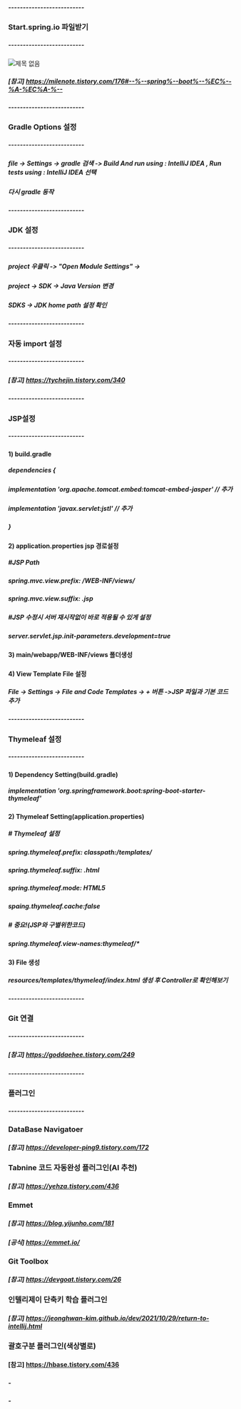 ##### -------------------------- 
### Start.spring.io 파일받기
##### -------------------------- 
![제목 없음](https://github.com/EDU-MY-GROUP/EDU_SPRING_BOOT/assets/84259104/d2459980-0822-42e0-a2d7-81c71d571c64)
##### [참고] https://milenote.tistory.com/176#--%--spring%--boot%--%EC%--%A-%EC%A-%--

##### --------------------------
### Gradle Options 설정
##### -------------------------- 
##### file -> Settings -> gradle 검색 -> Build And run using : IntelliJ IDEA , Run tests using : IntelliJ IDEA 선택
##### 다시 gradle 동작
##### -------------------------- 
### JDK 설정
##### -------------------------- 
#####  project 우클릭 ->  "Open Module Settings" -> 
#####  project -> SDK -> Java Version 변경
#####  SDKS -> JDK home path 설정 확인

##### --------------------------
### 자동 import 설정
##### --------------------------
##### [참고] https://tychejin.tistory.com/340
##### --------------------------
### JSP설정
##### --------------------------
#### 1) build.gradle
##### dependencies {
##### implementation 'org.apache.tomcat.embed:tomcat-embed-jasper' // 추가
##### implementation 'javax.servlet:jstl' // 추가
##### }
#### 2) application.properties jsp 경로설정
##### #JSP Path
##### spring.mvc.view.prefix: /WEB-INF/views/
##### spring.mvc.view.suffix: .jsp
##### #JSP 수정시 서버 재시작없이 바로 적용될 수 있게 설정
##### server.servlet.jsp.init-parameters.development=true
#### 3) main/webapp/WEB-INF/views 폴더생성
##### 
#### 4) View Template File 설정
##### File -> Settings -> File and Code Templates -> + 버튼 ->JSP 파일과 기본 코드 추가
 
##### -------------------------- 
### Thymeleaf 설정
##### --------------------------
#### 1) Dependency Setting(build.gradle)
##### 	implementation 'org.springframework.boot:spring-boot-starter-thymeleaf'
#### 2) Thymeleaf Setting(application.properties)
##### # Thymeleaf 설정
##### spring.thymeleaf.prefix: classpath:/templates/
##### spring.thymeleaf.suffix: .html
##### spring.thymeleaf.mode: HTML5
##### spaing.thymeleaf.cache:false
##### # 중요!(JSP와 구별위한코드)
##### spring.thymeleaf.view-names:thymeleaf/*
#### 3) File 생성
##### resources/templates/thymeleaf/index.html 생성 후 Controller로 확인해보기


##### -------------------------- 
### Git 연결
##### -------------------------- 
##### [참고] https://goddaehee.tistory.com/249
##### -------------------------- 
### 플러그인 
##### -------------------------- 
### DataBase Navigatoer
##### [참고] https://developer-ping9.tistory.com/172

### Tabnine 코드 자동완성 플러그인(AI 추천)
##### [참고] https://yehza.tistory.com/436

### Emmet 
##### [참고] https://blog.yijunho.com/181
##### [공식] https://emmet.io/


### Git Toolbox 
##### [참고]  https://devgoat.tistory.com/26


### 인텔리제이 단축키 학습 플러그인
##### [참고] https://jeonghwan-kim.github.io/dev/2021/10/29/return-to-intellij.html

### 괄호구분 플러그인(색상별로)
#### [참고] https://hbase.tistory.com/436

 





###
##### - 
##### - 






